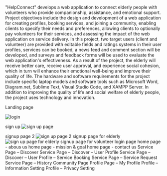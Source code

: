 "HelpConnect" develops a web application to connect elderly people with volunteers who provide companionship, assistance, and emotional support. Project objectives include the design and development of a web application for creating profiles, booking services, and joining a community, enabling clients to specify their needs and preferences, allowing clients to optionally pay volunteers for their services, and assessing the impact of the web application on service delivery. In this project, two target users (client and volunteer) are provided with editable fields and ratings systems in their user profiles, services can be booked, a news feed and comment section will be developed, and surveys and feedback forms will be used to evaluate the web application's effectiveness. As a result of the project, the elderly will receive better care, receive user approval, and experience social cohesion, which in turn will enhance their emotional well-being and improve their quality of life. The hardware and software requirements for the project include specific laptop models and software tools such as Microsoft Word, Diagram.net, Sublime Text, Visual Studio Code, and XAMPP Server. In addition to improving the quality of life and social welfare of elderly people, the project uses technology and innovation.

Landing page



![login](https://github.com/Israt07/HelpConnect-Project/assets/82527970/3e51c5e7-c1c8-441a-8f0f-6938e1ce6a09)

sign up
![sign up page](https://github.com/Israt07/HelpConnect-Project/assets/82527970/d03d2f74-9e9a-4a7e-8e9d-6dadfc621329)

signup page 2
![sign up page 2](https://github.com/Israt07/HelpConnect-Project/assets/82527970/f81549a6-1605-4d73-abc1-884d36c9ef97)
signup page for elderly
![sign up page for elderly](https://github.com/Israt07/HelpConnect-Project/assets/82527970/82a12dde-8026-4f38-947d-7192acfc30d1)
signup page for volunteer
login page
home page - abous us
home page - mission & goal
home page - contact us
Service Page – Discover
Service Page – Discover – User Profile
Service Page – Discover – User Profile – Service Booking
Service Page – Service Request
Service Page – History
Community Page
Profile Page – My Profile
Profile – Information Setting
Profile – Privacy Setting

